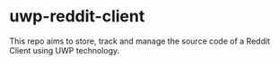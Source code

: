 # uwp-reddit-client
This repo aims to store, track and manage the source code of a Reddit Client using UWP technology.
